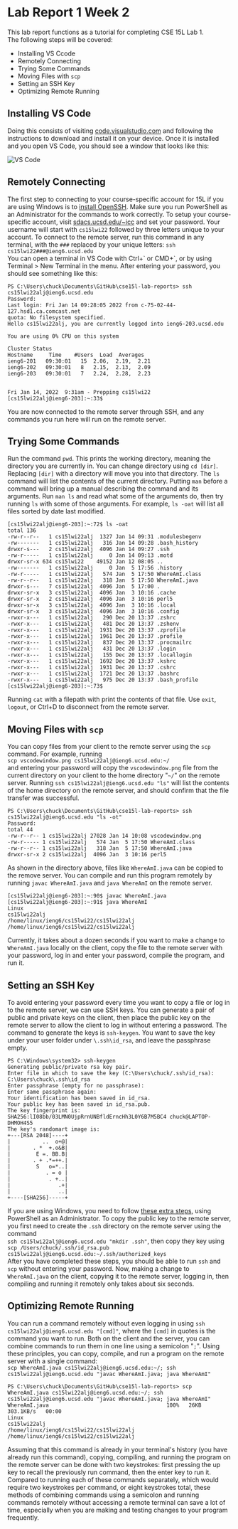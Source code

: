 # Lab Report 1 Week 2
This lab report functions as a tutorial for completing CSE 15L Lab 1.  
The following steps will be covered:
 - Installing VS Ccode
 - Remotely Connecting
 - Trying Some Commands
 - Moving Files with `scp`
 - Setting an SSH Key
 - Optimizing Remote Running 

## Installing VS Code
Doing this consists of visiting [code.visualstudio.com](https://code.visualstudio.com/) and following the instructions to download and install it on your device. Once it is installed and you open VS Code, you should see a window that looks like this:

![VS Code](vscodewindow.png)

## Remotely Connecting
The first step to connecting to your course-specific account for 15L if you are using Windows is to [install OpenSSH](https://docs.microsoft.com/en-us/windows-server/administration/openssh/openssh_install_firstuse). Make sure you run PowerShell as an Administrator for the commands to work correctly. To setup your course-specific account, visit [sdacs.ucsd.edu/~icc](https://sdacs.ucsd.edu/~icc/index.php) and set your password. Your username will start with `cs15lwi22` followed by three letters unique to your account. To connect to the remote server, run this command in any terminal, with the `###` replaced by your unique letters: `ssh cs15lwi22###@ieng6.ucsd.edu`  
You can open a terminal in VS Code with Ctrl+\` or CMD+`, or by using Terminal > New Terminal in the menu. After entering your password, you should see something like this:
```
PS C:\Users\chuck\Documents\GitHub\cse15l-lab-reports> ssh cs15lwi22alj@ieng6.ucsd.edu
Password: 
Last login: Fri Jan 14 09:28:05 2022 from c-75-02-44-127.hsd1.ca.comcast.net
quota: No filesystem specified.
Hello cs15lwi22alj, you are currently logged into ieng6-203.ucsd.edu

You are using 0% CPU on this system

Cluster Status
Hostname     Time    #Users  Load  Averages
ieng6-201   09:30:01   15  2.06,  2.19,  2.21
ieng6-202   09:30:01   8   2.15,  2.13,  2.09
ieng6-203   09:30:01   7   2.24,  2.28,  2.23


Fri Jan 14, 2022  9:31am - Prepping cs15lwi22
[cs15lwi22alj@ieng6-203]:~:33$
```
You are now connected to the remote server through SSH, and any commands you run here will run on the remote server.

## Trying Some Commands
Run the command `pwd`. This prints the working directory, meaning the directory you are currently in. You can change directory using `cd [dir]`. Replacing `[dir]` with a directory will move you into that directory. The `ls` command will list the contents of the current directory. Putting `man` before a command will bring up a manual describing the command and its arguments. Run `man ls` and read what some of the arguments do, then try running `ls` with some of those arguments. For example, `ls -oat` will list all files sorted by date last modified.
```
[cs15lwi22alj@ieng6-203]:~:72$ ls -oat
total 136
-rw-r--r--   1 cs15lwi22alj  1327 Jan 14 09:31 .modulesbegenv
-rw-------   1 cs15lwi22alj   316 Jan 14 09:28 .bash_history
drwxr-s---   2 cs15lwi22alj  4096 Jan 14 09:27 .ssh
-rw-r-----   1 cs15lwi22alj     0 Jan 14 09:13 .motd
drwxr-sr-x 634 cs15lwi22    49152 Jan 12 08:05 ..
-rw-------   1 cs15lwi22alj     0 Jan  5 17:56 .history
-rw-r-----   1 cs15lwi22alj   574 Jan  5 17:50 WhereAmI.class
-rw-r--r--   1 cs15lwi22alj   318 Jan  5 17:50 WhereAmI.java
drwxr-s---   7 cs15lwi22alj  4096 Jan  5 17:00 .
drwxr-sr-x   3 cs15lwi22alj  4096 Jan  3 10:16 .cache
drwxr-sr-x   2 cs15lwi22alj  4096 Jan  3 10:16 perl5
drwxr-sr-x   3 cs15lwi22alj  4096 Jan  3 10:16 .local
drwxr-sr-x   3 cs15lwi22alj  4096 Jan  3 10:16 .config
-rwxr-x---   1 cs15lwi22alj   290 Dec 20 13:37 .zshrc
-rwxr-x---   1 cs15lwi22alj   481 Dec 20 13:37 .zshenv
-rwxr-x---   1 cs15lwi22alj  1931 Dec 20 13:37 .zprofile
-rwxr-x---   1 cs15lwi22alj  1961 Dec 20 13:37 .profile
-rwxr-x---   1 cs15lwi22alj   837 Dec 20 13:37 .procmailrc
-rwxr-x---   1 cs15lwi22alj   431 Dec 20 13:37 .login
-rwxr-x---   1 cs15lwi22alj   155 Dec 20 13:37 .locallogin
-rwxr-x---   1 cs15lwi22alj  1692 Dec 20 13:37 .kshrc
-rwxr-x---   1 cs15lwi22alj  1931 Dec 20 13:37 .cshrc
-rwxr-x---   1 cs15lwi22alj  1721 Dec 20 13:37 .bashrc
-rwxr-x---   1 cs15lwi22alj   975 Dec 20 13:37 .bash_profile
[cs15lwi22alj@ieng6-203]:~:73$
```
Running `cat` with a filepath with print the contents of that file. Use `exit`, `logout`, or Ctrl+D to disconnect from the remote server.

## Moving Files with `scp`
You can copy files from your client to the remote server using the `scp` command. For example, running  
`scp vscodewindow.png cs15lwi22alj@ieng6.ucsd.edu:~/`  
and entering your password will copy the `vscodewindow.png` file from the current directory on your client to the home directory "`~/`" on the remote server. Running `ssh cs15lwi22alj@ieng6.ucsd.edu "ls"` will list the contents of the home directory on the remote server, and should confirm that the file transfer was successful.
```
PS C:\Users\chuck\Documents\GitHub\cse15l-lab-reports> ssh cs15lwi22alj@ieng6.ucsd.edu "ls -ot"
Password: 
total 44
-rw-r--r-- 1 cs15lwi22alj 27028 Jan 14 10:08 vscodewindow.png
-rw-r----- 1 cs15lwi22alj   574 Jan  5 17:50 WhereAmI.class
-rw-r--r-- 1 cs15lwi22alj   318 Jan  5 17:50 WhereAmI.java
drwxr-sr-x 2 cs15lwi22alj  4096 Jan  3 10:16 perl5
```
As shown in the directory above, files like `WhereAmI.java` can be copied to the remove server. You can compile and run this program remotely by running `javac WhereAmI.java` and `java WhereAmI` on the remote server.
```
[cs15lwi22alj@ieng6-203]:~:90$ javac WhereAmI.java
[cs15lwi22alj@ieng6-203]:~:91$ java WhereAmI
Linux
cs15lwi22alj
/home/linux/ieng6/cs15lwi22/cs15lwi22alj
/home/linux/ieng6/cs15lwi22/cs15lwi22alj
```
Currently, it takes about a dozen seconds if you want to make a change to `WhereAmI.java` locally on the client, copy the file to the remote server with your password, log in and enter your password, compile the program, and run it.

## Setting an SSH Key
To avoid entering your password every time you want to copy a file or log in to the remote server, we can use SSH keys. You can generate a pair of public and private keys on the client, then place the public key on the remote server to allow the client to log in without entering a password. The command to generate the keys is `ssh-keygen`. You want to save the key under your user folder under `\.ssh\id_rsa`, and leave the passphrase empty.  
```
PS C:\Windows\system32> ssh-keygen
Generating public/private rsa key pair.
Enter file in which to save the key (C:\Users\chuck/.ssh/id_rsa): C:\Users\chuck\.ssh\id_rsa
Enter passphrase (empty for no passphrase): 
Enter same passphrase again: 
Your identification has been saved in id_rsa.
Your public key has been saved in id_rsa.pub.
The key fingerprint is:
SHA256:lI08bb/03LMN0UjpRrnUNBfldErncHh3L0Y6B7M5BC4 chuck@LAPTOP-DHMOH4S5
The key's randomart image is:
+---[RSA 2048]----+
|          ..  o+@|
|       . *  +.o&B|
|        E =. BB.B|
|       . + .*=++.|
|        S   o=*..|
|           . = o |
|            . +..|
|               .+|
|               ..|
+----[SHA256]-----+
```
If you are using Windows, you need to follow [these extra steps](https://docs.microsoft.com/en-us/windows-server/administration/openssh/openssh_keymanagement#user-key-generation), using PowerShell as an Administrator. To copy the public key to the remote server, you first need to create the `.ssh` directory on the remote server using the command  
`ssh cs15lwi22alj@ieng6.ucsd.edu "mkdir .ssh"`, then copy they key using  
`scp /Users/chuck/.ssh/id_rsa.pub cs15lwi22alj@ieng6.ucsd.edu:~/.ssh/authorized_keys`  
After you have completed these steps, you should be able to run `ssh` and `scp` without entering your password. Now, making a change to `WhereAmI.java` on the client, copying it to the remote server, logging in, then compiling and running it remotely only takes about six seconds.

## Optimizing Remote Running
You can run a command remotely without even logging in using `ssh cs15lwi22alj@ieng6.ucsd.edu "[cmd]"`, where the `[cmd]` in quotes is the command you want to run. Both on the client and the server, you can combine commands to run them in one line using a semicolon "`;`". Using these principles, you can copy, compile, and run a program on the remote server with a single command:  
`scp WhereAmI.java cs15lwi22alj@ieng6.ucsd.edu:~/; ssh cs15lwi22alj@ieng6.ucsd.edu "javac WhereAmI.java; java WhereAmI"`
```
PS C:\Users\chuck\Documents\GitHub\cse15l-lab-reports> scp WhereAmI.java cs15lwi22alj@ieng6.ucsd.edu:~/; ssh cs15lwi22alj@ieng6.ucsd.edu "javac WhereAmI.java; java WhereAmI"
WhereAmI.java                                     100%   26KB 303.1KB/s   00:00
Linux
cs15lwi22alj
/home/linux/ieng6/cs15lwi22/cs15lwi22alj
/home/linux/ieng6/cs15lwi22/cs15lwi22alj
```
Assuming that this command is already in your terminal's history (you have already run this command), copying, compiling, and running the program on the remote server can be done with two keystrokes: first pressing the up key to recall the previously run command, then the enter key to run it. Compared to running each of these commands separately, which would require two keystrokes per command, or eight keystrokes total, these methods of combining commands using a semicolon and running commands remotely without accessing a remote terminal can save a lot of time, especially when you are making and testing changes to your program frequently.